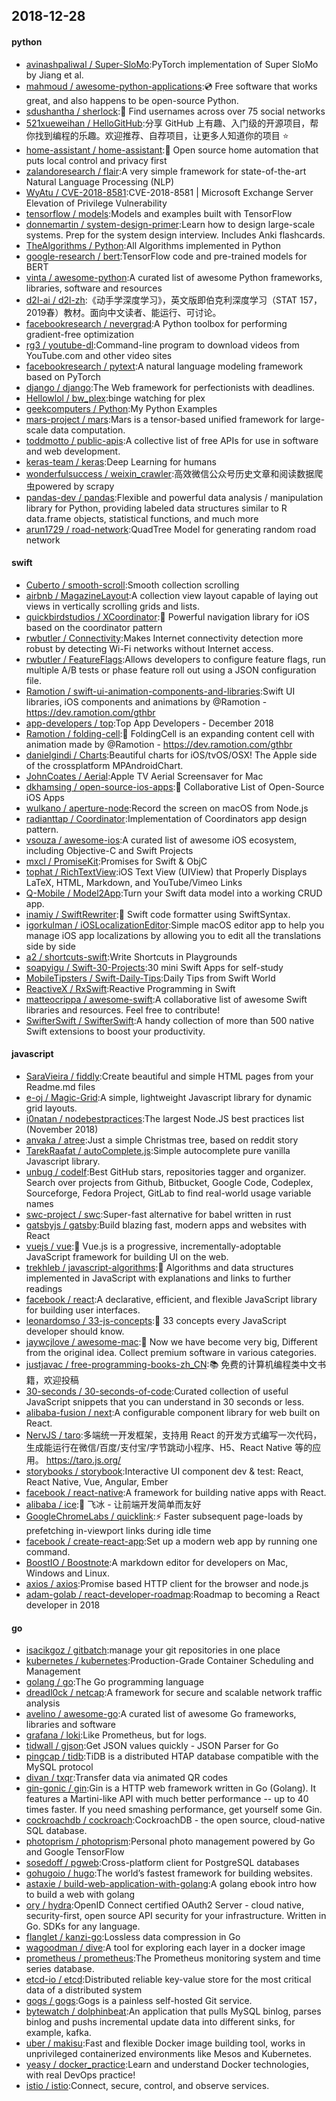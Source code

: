 ## 2018-12-28

#### python
* [avinashpaliwal / Super-SloMo](https://github.com/avinashpaliwal/Super-SloMo):PyTorch implementation of Super SloMo by Jiang et al.
* [mahmoud / awesome-python-applications](https://github.com/mahmoud/awesome-python-applications):💿
Free software that works great, and also happens to be open-source Python.
* [sdushantha / sherlock](https://github.com/sdushantha/sherlock):🔎
Find usernames across over 75 social networks
* [521xueweihan / HelloGitHub](https://github.com/521xueweihan/HelloGitHub):分享 GitHub 上有趣、入门级的开源项目，帮你找到编程的乐趣。欢迎推荐、自荐项目，让更多人知道你的项目
⭐️
* [home-assistant / home-assistant](https://github.com/home-assistant/home-assistant):🏡
Open source home automation that puts local control and privacy first
* [zalandoresearch / flair](https://github.com/zalandoresearch/flair):A very simple framework for state-of-the-art Natural Language Processing (NLP)
* [WyAtu / CVE-2018-8581](https://github.com/WyAtu/CVE-2018-8581):CVE-2018-8581 | Microsoft Exchange Server Elevation of Privilege Vulnerability
* [tensorflow / models](https://github.com/tensorflow/models):Models and examples built with TensorFlow
* [donnemartin / system-design-primer](https://github.com/donnemartin/system-design-primer):Learn how to design large-scale systems. Prep for the system design interview. Includes Anki flashcards.
* [TheAlgorithms / Python](https://github.com/TheAlgorithms/Python):All Algorithms implemented in Python
* [google-research / bert](https://github.com/google-research/bert):TensorFlow code and pre-trained models for BERT
* [vinta / awesome-python](https://github.com/vinta/awesome-python):A curated list of awesome Python frameworks, libraries, software and resources
* [d2l-ai / d2l-zh](https://github.com/d2l-ai/d2l-zh):《动手学深度学习》，英文版即伯克利深度学习（STAT 157，2019春）教材。面向中文读者、能运行、可讨论。
* [facebookresearch / nevergrad](https://github.com/facebookresearch/nevergrad):A Python toolbox for performing gradient-free optimization
* [rg3 / youtube-dl](https://github.com/rg3/youtube-dl):Command-line program to download videos from YouTube.com and other video sites
* [facebookresearch / pytext](https://github.com/facebookresearch/pytext):A natural language modeling framework based on PyTorch
* [django / django](https://github.com/django/django):The Web framework for perfectionists with deadlines.
* [Hellowlol / bw_plex](https://github.com/Hellowlol/bw_plex):binge watching for plex
* [geekcomputers / Python](https://github.com/geekcomputers/Python):My Python Examples
* [mars-project / mars](https://github.com/mars-project/mars):Mars is a tensor-based unified framework for large-scale data computation.
* [toddmotto / public-apis](https://github.com/toddmotto/public-apis):A collective list of free APIs for use in software and web development.
* [keras-team / keras](https://github.com/keras-team/keras):Deep Learning for humans
* [wonderfulsuccess / weixin_crawler](https://github.com/wonderfulsuccess/weixin_crawler):高效微信公众号历史文章和阅读数据爬虫powered by scrapy
* [pandas-dev / pandas](https://github.com/pandas-dev/pandas):Flexible and powerful data analysis / manipulation library for Python, providing labeled data structures similar to R data.frame objects, statistical functions, and much more
* [arun1729 / road-network](https://github.com/arun1729/road-network):QuadTree Model for generating random road network

#### swift
* [Cuberto / smooth-scroll](https://github.com/Cuberto/smooth-scroll):Smooth collection scrolling
* [airbnb / MagazineLayout](https://github.com/airbnb/MagazineLayout):A collection view layout capable of laying out views in vertically scrolling grids and lists.
* [quickbirdstudios / XCoordinator](https://github.com/quickbirdstudios/XCoordinator):🎌
Powerful navigation library for iOS based on the coordinator pattern
* [rwbutler / Connectivity](https://github.com/rwbutler/Connectivity):Makes Internet connectivity detection more robust by detecting Wi-Fi networks without Internet access.
* [rwbutler / FeatureFlags](https://github.com/rwbutler/FeatureFlags):Allows developers to configure feature flags, run multiple A/B tests or phase feature roll out using a JSON configuration file.
* [Ramotion / swift-ui-animation-components-and-libraries](https://github.com/Ramotion/swift-ui-animation-components-and-libraries):Swift UI libraries, iOS components and animations by @Ramotion - https://dev.ramotion.com/gthbr
* [app-developers / top](https://github.com/app-developers/top):Top App Developers - December 2018
* [Ramotion / folding-cell](https://github.com/Ramotion/folding-cell):📃
FoldingCell is an expanding content cell with animation made by @Ramotion - https://dev.ramotion.com/gthbr
* [danielgindi / Charts](https://github.com/danielgindi/Charts):Beautiful charts for iOS/tvOS/OSX! The Apple side of the crossplatform MPAndroidChart.
* [JohnCoates / Aerial](https://github.com/JohnCoates/Aerial):Apple TV Aerial Screensaver for Mac
* [dkhamsing / open-source-ios-apps](https://github.com/dkhamsing/open-source-ios-apps):📱
Collaborative List of Open-Source iOS Apps
* [wulkano / aperture-node](https://github.com/wulkano/aperture-node):Record the screen on macOS from Node.js
* [radianttap / Coordinator](https://github.com/radianttap/Coordinator):Implementation of Coordinators app design pattern.
* [vsouza / awesome-ios](https://github.com/vsouza/awesome-ios):A curated list of awesome iOS ecosystem, including Objective-C and Swift Projects
* [mxcl / PromiseKit](https://github.com/mxcl/PromiseKit):Promises for Swift & ObjC
* [tophat / RichTextView](https://github.com/tophat/RichTextView):iOS Text View (UIView) that Properly Displays LaTeX, HTML, Markdown, and YouTube/Vimeo Links
* [Q-Mobile / Model2App](https://github.com/Q-Mobile/Model2App):Turn your Swift data model into a working CRUD app.
* [inamiy / SwiftRewriter](https://github.com/inamiy/SwiftRewriter):📝
Swift code formatter using SwiftSyntax.
* [igorkulman / iOSLocalizationEditor](https://github.com/igorkulman/iOSLocalizationEditor):Simple macOS editor app to help you manage iOS app localizations by allowing you to edit all the translations side by side
* [a2 / shortcuts-swift](https://github.com/a2/shortcuts-swift):Write Shortcuts in Playgrounds
* [soapyigu / Swift-30-Projects](https://github.com/soapyigu/Swift-30-Projects):30 mini Swift Apps for self-study
* [MobileTipsters / Swift-Daily-Tips](https://github.com/MobileTipsters/Swift-Daily-Tips):Daily Tips from Swift World
* [ReactiveX / RxSwift](https://github.com/ReactiveX/RxSwift):Reactive Programming in Swift
* [matteocrippa / awesome-swift](https://github.com/matteocrippa/awesome-swift):A collaborative list of awesome Swift libraries and resources. Feel free to contribute!
* [SwifterSwift / SwifterSwift](https://github.com/SwifterSwift/SwifterSwift):A handy collection of more than 500 native Swift extensions to boost your productivity.

#### javascript
* [SaraVieira / fiddly](https://github.com/SaraVieira/fiddly):Create beautiful and simple HTML pages from your Readme.md files
* [e-oj / Magic-Grid](https://github.com/e-oj/Magic-Grid):A simple, lightweight Javascript library for dynamic grid layouts.
* [i0natan / nodebestpractices](https://github.com/i0natan/nodebestpractices):The largest Node.JS best practices list (November 2018)
* [anvaka / atree](https://github.com/anvaka/atree):Just a simple Christmas tree, based on reddit story
* [TarekRaafat / autoComplete.js](https://github.com/TarekRaafat/autoComplete.js):Simple autocomplete pure vanilla Javascript library.
* [unbug / codelf](https://github.com/unbug/codelf):Best GitHub stars, repositories tagger and organizer. Search over projects from Github, Bitbucket, Google Code, Codeplex, Sourceforge, Fedora Project, GitLab to find real-world usage variable names
* [swc-project / swc](https://github.com/swc-project/swc):Super-fast alternative for babel written in rust
* [gatsbyjs / gatsby](https://github.com/gatsbyjs/gatsby):Build blazing fast, modern apps and websites with React
* [vuejs / vue](https://github.com/vuejs/vue):🖖
Vue.js is a progressive, incrementally-adoptable JavaScript framework for building UI on the web.
* [trekhleb / javascript-algorithms](https://github.com/trekhleb/javascript-algorithms):📝
Algorithms and data structures implemented in JavaScript with explanations and links to further readings
* [facebook / react](https://github.com/facebook/react):A declarative, efficient, and flexible JavaScript library for building user interfaces.
* [leonardomso / 33-js-concepts](https://github.com/leonardomso/33-js-concepts):📜
33 concepts every JavaScript developer should know.
* [jaywcjlove / awesome-mac](https://github.com/jaywcjlove/awesome-mac): Now we have become very big, Different from the original idea. Collect premium software in various categories.
* [justjavac / free-programming-books-zh_CN](https://github.com/justjavac/free-programming-books-zh_CN):📚
免费的计算机编程类中文书籍，欢迎投稿
* [30-seconds / 30-seconds-of-code](https://github.com/30-seconds/30-seconds-of-code):Curated collection of useful JavaScript snippets that you can understand in 30 seconds or less.
* [alibaba-fusion / next](https://github.com/alibaba-fusion/next):A configurable component library for web built on React.
* [NervJS / taro](https://github.com/NervJS/taro):多端统一开发框架，支持用 React 的开发方式编写一次代码，生成能运行在微信/百度/支付宝/字节跳动小程序、H5、React Native 等的应用。 https://taro.js.org/
* [storybooks / storybook](https://github.com/storybooks/storybook):Interactive UI component dev & test: React, React Native, Vue, Angular, Ember
* [facebook / react-native](https://github.com/facebook/react-native):A framework for building native apps with React.
* [alibaba / ice](https://github.com/alibaba/ice):🚀
飞冰 - 让前端开发简单而友好
* [GoogleChromeLabs / quicklink](https://github.com/GoogleChromeLabs/quicklink):⚡️
Faster subsequent page-loads by prefetching in-viewport links during idle time
* [facebook / create-react-app](https://github.com/facebook/create-react-app):Set up a modern web app by running one command.
* [BoostIO / Boostnote](https://github.com/BoostIO/Boostnote):A markdown editor for developers on Mac, Windows and Linux.
* [axios / axios](https://github.com/axios/axios):Promise based HTTP client for the browser and node.js
* [adam-golab / react-developer-roadmap](https://github.com/adam-golab/react-developer-roadmap):Roadmap to becoming a React developer in 2018

#### go
* [isacikgoz / gitbatch](https://github.com/isacikgoz/gitbatch):manage your git repositories in one place
* [kubernetes / kubernetes](https://github.com/kubernetes/kubernetes):Production-Grade Container Scheduling and Management
* [golang / go](https://github.com/golang/go):The Go programming language
* [dreadl0ck / netcap](https://github.com/dreadl0ck/netcap):A framework for secure and scalable network traffic analysis
* [avelino / awesome-go](https://github.com/avelino/awesome-go):A curated list of awesome Go frameworks, libraries and software
* [grafana / loki](https://github.com/grafana/loki):Like Prometheus, but for logs.
* [tidwall / gjson](https://github.com/tidwall/gjson):Get JSON values quickly - JSON Parser for Go
* [pingcap / tidb](https://github.com/pingcap/tidb):TiDB is a distributed HTAP database compatible with the MySQL protocol
* [divan / txqr](https://github.com/divan/txqr):Transfer data via animated QR codes
* [gin-gonic / gin](https://github.com/gin-gonic/gin):Gin is a HTTP web framework written in Go (Golang). It features a Martini-like API with much better performance -- up to 40 times faster. If you need smashing performance, get yourself some Gin.
* [cockroachdb / cockroach](https://github.com/cockroachdb/cockroach):CockroachDB - the open source, cloud-native SQL database.
* [photoprism / photoprism](https://github.com/photoprism/photoprism):Personal photo management powered by Go and Google TensorFlow
* [sosedoff / pgweb](https://github.com/sosedoff/pgweb):Cross-platform client for PostgreSQL databases
* [gohugoio / hugo](https://github.com/gohugoio/hugo):The world’s fastest framework for building websites.
* [astaxie / build-web-application-with-golang](https://github.com/astaxie/build-web-application-with-golang):A golang ebook intro how to build a web with golang
* [ory / hydra](https://github.com/ory/hydra):OpenID Connect certified OAuth2 Server - cloud native, security-first, open source API security for your infrastructure. Written in Go. SDKs for any language.
* [flanglet / kanzi-go](https://github.com/flanglet/kanzi-go):Lossless data compression in Go
* [wagoodman / dive](https://github.com/wagoodman/dive):A tool for exploring each layer in a docker image
* [prometheus / prometheus](https://github.com/prometheus/prometheus):The Prometheus monitoring system and time series database.
* [etcd-io / etcd](https://github.com/etcd-io/etcd):Distributed reliable key-value store for the most critical data of a distributed system
* [gogs / gogs](https://github.com/gogs/gogs):Gogs is a painless self-hosted Git service.
* [bytewatch / dolphinbeat](https://github.com/bytewatch/dolphinbeat):An application that pulls MySQL binlog, parses binlog and pushs incremental update data into different sinks, for example, kafka.
* [uber / makisu](https://github.com/uber/makisu):Fast and flexible Docker image building tool, works in unprivileged containerized environments like Mesos and Kubernetes.
* [yeasy / docker_practice](https://github.com/yeasy/docker_practice):Learn and understand Docker technologies, with real DevOps practice!
* [istio / istio](https://github.com/istio/istio):Connect, secure, control, and observe services.
